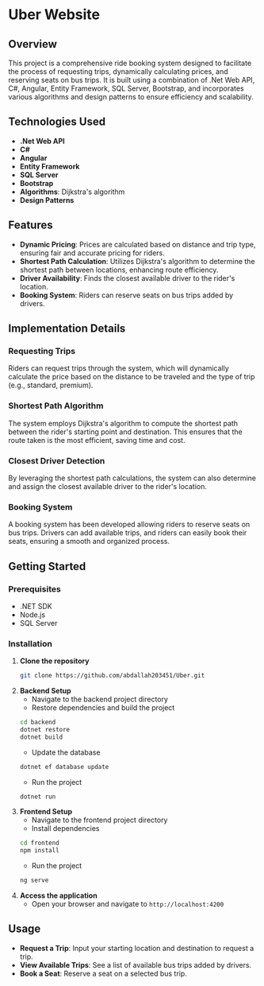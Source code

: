 # Uber Website

## Overview
This project is a comprehensive ride booking system designed to facilitate the process of requesting trips, dynamically calculating prices, and reserving seats on bus trips. It is built using a combination of .Net Web API, C#, Angular, Entity Framework, SQL Server, Bootstrap, and incorporates various algorithms and design patterns to ensure efficiency and scalability.

## Technologies Used
- **.Net Web API**
- **C#**
- **Angular**
- **Entity Framework**
- **SQL Server**
- **Bootstrap**
- **Algorithms**: Dijkstra's algorithm
- **Design Patterns**

## Features
- **Dynamic Pricing**: Prices are calculated based on distance and trip type, ensuring fair and accurate pricing for riders.
- **Shortest Path Calculation**: Utilizes Dijkstra's algorithm to determine the shortest path between locations, enhancing route efficiency.
- **Driver Availability**: Finds the closest available driver to the rider's location.
- **Booking System**: Riders can reserve seats on bus trips added by drivers.

## Implementation Details
### Requesting Trips
Riders can request trips through the system, which will dynamically calculate the price based on the distance to be traveled and the type of trip (e.g., standard, premium).

### Shortest Path Algorithm
The system employs Dijkstra's algorithm to compute the shortest path between the rider's starting point and destination. This ensures that the route taken is the most efficient, saving time and cost.

### Closest Driver Detection
By leveraging the shortest path calculations, the system can also determine and assign the closest available driver to the rider's location.

### Booking System
A booking system has been developed allowing riders to reserve seats on bus trips. Drivers can add available trips, and riders can easily book their seats, ensuring a smooth and organized process.

## Getting Started
### Prerequisites
- .NET SDK
- Node.js
- SQL Server

### Installation
1. **Clone the repository**
    ```bash
    git clone https://github.com/abdallah203451/Uber.git
    ```
2. **Backend Setup**
    - Navigate to the backend project directory
    - Restore dependencies and build the project
    ```bash
    cd backend
    dotnet restore
    dotnet build
    ```
    - Update the database
    ```bash
    dotnet ef database update
    ```
    - Run the project
    ```bash
    dotnet run
    ```
3. **Frontend Setup**
    - Navigate to the frontend project directory
    - Install dependencies
    ```bash
    cd frontend
    npm install
    ```
    - Run the project
    ```bash
    ng serve
    ```
4. **Access the application**
    - Open your browser and navigate to `http://localhost:4200`

## Usage
- **Request a Trip**: Input your starting location and destination to request a trip.
- **View Available Trips**: See a list of available bus trips added by drivers.
- **Book a Seat**: Reserve a seat on a selected bus trip.


